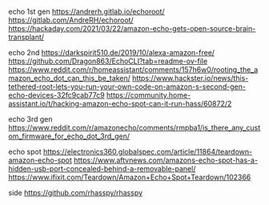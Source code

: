 



echo 1st gen
https://andrerh.gitlab.io/echoroot/
https://gitlab.com/AndreRH/echoroot/
https://hackaday.com/2021/03/22/amazon-echo-gets-open-source-brain-transplant/

echo 2nd
https://darkspirit510.de/2019/10/alexa-amazon-free/
https://github.com/Dragon863/EchoCLI?tab=readme-ov-file
https://www.reddit.com/r/homeassistant/comments/157h6w0/rooting_the_amazon_echo_dot_can_this_be_taken/
https://www.hackster.io/news/this-tethered-root-lets-you-run-your-own-code-on-amazon-s-second-gen-echo-devices-32fc9cab77c9
https://community.home-assistant.io/t/hacking-amazon-echo-spot-can-it-run-hass/60872/2


echo 3rd gen
https://www.reddit.com/r/amazonecho/comments/rmpba1/is_there_any_custom_firmware_for_echo_dot_3rd_gen/

echo spot
https://electronics360.globalspec.com/article/11864/teardown-amazon-echo-spot
https://www.aftvnews.com/amazons-echo-spot-has-a-hidden-usb-port-concealed-behind-a-removable-panel/
https://www.ifixit.com/Teardown/Amazon+Echo+Spot+Teardown/102366

side
https://github.com/rhasspy/rhasspy